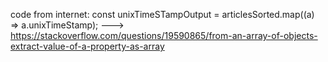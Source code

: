 code from internet:
const unixTimeSTampOutput = articlesSorted.map((a) => a.unixTimeStamp); ---> https://stackoverflow.com/questions/19590865/from-an-array-of-objects-extract-value-of-a-property-as-array
